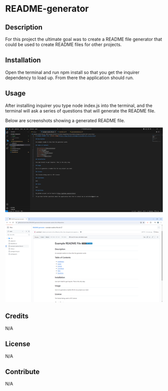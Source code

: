 # README-generator

## Description

For this project the ultimate goal was to create a README file generator that could be used to create README files for other projects.

## Installation

Open the terminal and run npm install so that you get the inquirer dependency to load up. From there the application should run.

## Usage

After installing inquirer you type node index.js into the terminal, and the terminal will ask a series of questions that will generate the README file.

Below are screenshots showing a generated README file.

![Generated README file in VS code](./images/example-readme-file-in-vscode.png)

![Generated README on GitHub](./images/example-readme-on-github.png)

## Credits

N/A

## License

N/A

## Contribute

N/A
